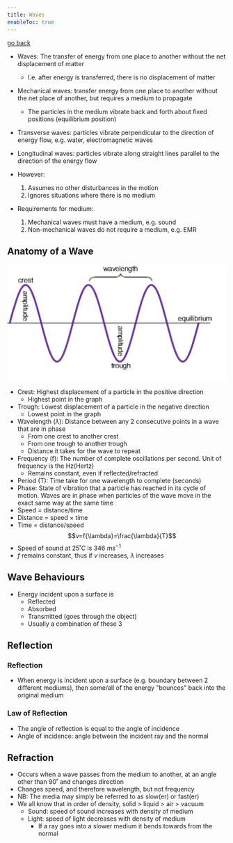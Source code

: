 ```yaml
---
title: Waves
enableToc: true
---
```


[go back](Subjects/Physics.md)

- Waves: The transfer of energy from one place to another without the net displacement of matter
	- I.e. after energy is transferred, there is no displacement of matter
- Mechanical waves: transfer energy from one place to another without the net place of another, but requires a medium to propagate
	- The particles in the medium vibrate back and forth about fixed positions (equilibrium position)
- Transverse waves: particles vibrate perpendicular to the direction of energy flow, e.g. water, electromagnetic waves
- Longitudinal waves: particles vibrate along straight lines parallel to the direction of the energy flow

- However:
	1. Assumes no other disturbances in the motion
	2. Ignores situations where there is no medium
- Requirements for medium:
	1. Mechanical waves must have a medium, e.g. sound
	2. Non-mechanical waves do not require a medium, e.g. EMR

## Anatomy of a Wave
![](11SubjectImages/236375072-3709402252.png)
- Crest: Highest displacement of a particle in the positive direction
	- Highest point in the graph
- Trough: Lowest displacement of a particle in the negative direction
	- Lowest point in the graph
- Wavelength ($\lambda$): Distance between any 2 consecutive points in a wave that are in phase
	- From one crest to another crest
	- From one trough to another trough
	- Distance it takes for the wave to repeat
- Frequency (f): The number of complete oscillations per second. Unit of frequency is the Hz(Hertz)
	- Remains constant, even if reflected/refracted
- Period (T): Time take for one wavelength to complete (seconds)
- Phase: State of vibration that a particle has reached in its cycle of motion. Waves are in phase when particles of the wave move in the exact same way at the same time
- Speed = distance/time
- Distance = speed $\times$ time
- Time = distance/speed
$$v=f{\lambda}=\frac{\lambda}{T}$$
- Speed of sound at $25˚ C$ is $346$ $ms^{-1}$
- $f$ remains constant, thus if $v$ increases, $\lambda$ increases
## Wave Behaviours
- Energy incident upon a surface is
	- Reflected
	- Absorbed
	- Transmitted (goes through the object)
	- Usually a combination of these 3

## Reflection
### Reflection
- When energy is incident upon a surface (e.g. boundary between 2 different mediums), then some/all of the energy "bounces" back into the original medium
### Law of Reflection
- The angle of reflection is equal to the angle of incidence
- Angle of incidence: angle between the incident ray and the normal

## Refraction
- Occurs when a wave passes from the medium to another, at an angle other than 90˚ and changes direction
- Changes speed, and therefore wavelength, but not frequency
- NB: The media may simply be referred to as slow(er) or fast(er)
- We all know that in order of density, solid > liquid > air > vacuum
	- Sound: speed of sound increases with density of medium
	- Light: speed of light decreases with density of medium
		- If a ray goes into a slower medium it bends towards from the normal